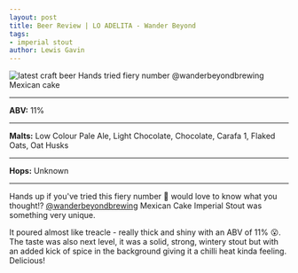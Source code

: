 ```yaml
---
layout: post
title: Beer Review | LO ADELITA - Wander Beyond
tags:
- imperial stout
author: Lewis Gavin
---
```


![latest craft beer Hands tried fiery number @wanderbeyondbrewing Mexican cake](https://www.lewisgavin.co.uk/beermeupplease/images/2018-11-06-hands-tried-fiery-number-love-know-thought-@wanderbeyondbrewing-mexican.png)

***
**ABV:** 11%

***
**Malts:** Low Colour Pale Ale, Light Chocolate, Chocolate, Carafa 1, Flaked Oats, Oat Husks

***
**Hops:** Unknown

***

Hands up if you've tried this fiery number 🙌 would love to know what you thought!? [@wanderbeyondbrewing](https://instagram.com/wanderbeyondbrewing) Mexican Cake Imperial Stout was something very unique. 

It poured almost like treacle - really thick and shiny with an ABV of 11% 😮. The taste was also next level, it was a solid, strong, wintery stout but with an added kick of spice in the background giving it a chilli heat kinda feeling. Delicious!
